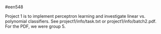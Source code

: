 #een548

Project 1 is to implement perceptron learning and investigate linear vs.
polynomial classifiers. See project1/info/task.txt or project1/info/batch2.pdf.
For the PDF, we were group 5.
